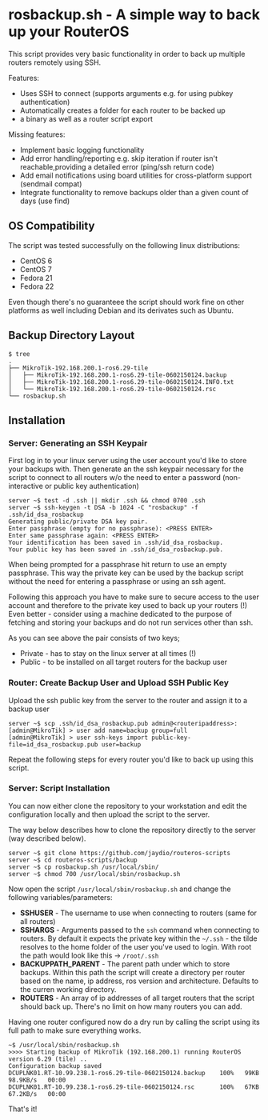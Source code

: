 # rosbackup.sh - A simple way to back up your RouterOS

This script provides very basic functionality in order to back up multiple routers remotely using SSH.

Features:

 * Uses SSH to connect (supports arguments e.g. for using pubkey authentication)
 * Automatically creates a folder for each router to be backed up
 * a binary as well as a router script export

Missing features:

 * Implement basic logging functionality
 * Add error handling/reporting e.g. skip iteration if router isn't reachable,providing a detailed error (ping/ssh return code)
 * Add email notifications using board utilities for cross-platform support (sendmail compat)
 * Integrate functionality to remove backups older than a given count of days (use find)

## OS Compatibility

The script was tested successfully on the following linux distributions:

 * CentOS 6
 * CentOS 7
 * Fedora 21
 * Fedora 22

Even though there's no guaranteee the script should work fine on other platforms as well including Debian and its derivates such as Ubuntu.

## Backup Directory Layout

```
$ tree
.
├── MikroTik-192.168.200.1-ros6.29-tile
│   ├── MikroTik-192.168.200.1-ros6.29-tile-0602150124.backup
│   ├── MikroTik-192.168.200.1-ros6.29-tile-0602150124.INFO.txt
│   └── MikroTik-192.168.200.1-ros6.29-tile-0602150124.rsc
└── rosbackup.sh
```

## Installation

### Server: Generating an SSH Keypair

First log in to your linux server using the user account you'd like to store your backups with. Then generate an the ssh keypair necessary for the script to connect to all routers w/o the need to enter a password (non-interactive or public key authentication)

```
server ~$ test -d .ssh || mkdir .ssh && chmod 0700 .ssh
server ~$ ssh-keygen -t DSA -b 1024 -C "rosbackup" -f .ssh/id_dsa_rosbackup
Generating public/private DSA key pair.
Enter passphrase (empty for no passphrase): <PRESS ENTER>
Enter same passphrase again: <PRESS ENTER>
Your identification has been saved in .ssh/id_dsa_rosbackup.
Your public key has been saved in .ssh/id_dsa_rosbackup.pub.
```
When being prompted for a passphrase hit return to use an empty passphrase. This way the private key can be used by the backup script without the need for entering a passphrase or using an ssh agent.

Following this approach you have to make sure to secure access to the user account and therefore to the private key used to back up your routers (!) Even better - consider using a machine dedicated to the purpose of fetching and storing your backups and do not run services other than ssh.

As you can see above the pair consists of two keys;

 * Private - has to stay on the linux server at all times (!)
 * Public - to be installed on all target routers for the backup user

### Router: Create Backup User and Upload SSH Public Key

Upload the ssh public key from the server to the router and assign it to a backup user

```
server ~$ scp .ssh/id_dsa_rosbackup.pub admin@<routeripaddress>:
[admin@MikroTik] > user add name=backup group=full
[admin@MikroTik] > user ssh-keys import public-key-file=id_dsa_rosbackup.pub user=backup
```

Repeat the following steps for every router you'd like to back up using this script.

### Server: Script Installation

You can now either clone the repository to your workstation and edit the configuration locally and then upload the script to the server.

The way below describes how to clone the repository directly to the server (way described below).

```
server ~$ git clone https://github.com/jaydio/routeros-scripts
server ~$ cd routeros-scripts/backup
server ~$ cp rosbackup.sh /usr/local/sbin/
server ~$ chmod 700 /usr/local/sbin/rosbackup.sh
```
Now open the script `/usr/local/sbin/rosbackup.sh` and change the following variables/parameters:

 * **SSHUSER** - The username to use when connecting to routers (same for all routers)
 * **SSHARGS** - Arguments passed to the `ssh` command when connecting to routers. By default it expects the private key within the `~/.ssh` - the tilde resolves to the home folder of the user you've used to login. With root the path would look like this -> `/root/.ssh`
 * **BACKUPPATH_PARENT** - The parent path under which to store backups. Within this path the script will create a directory per router based on the name, ip address, ros version and architecture. Defaults to the curren working directory.
 * **ROUTERS** - An array of ip addresses of all target routers that the script should back up. There's no limit on how many routers you can add.

Having one router configured now do a dry run by calling the script using its full path to make sure everything works.

```
~$ /usr/local/sbin/rosbackup.sh
>>>> Starting backup of MikroTik (192.168.200.1) running RouterOS version 6.29 (tile) ..
Configuration backup saved
DCUPLNK01.RT-10.99.238.1-ros6.29-tile-0602150124.backup    100%   99KB  98.9KB/s   00:00    
DCUPLNK01.RT-10.99.238.1-ros6.29-tile-0602150124.rsc       100%   67KB  67.2KB/s   00:00  
```

That's it!

